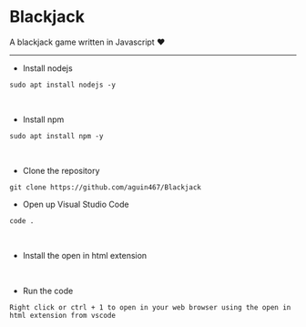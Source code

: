 # Blackjack

A blackjack game written in Javascript :heart:

------------------------------------------------------------------------------------------------------------------------------------------

- Install nodejs
```
sudo apt install nodejs -y
```
<p>&nbsp;
  
- Install npm
```
sudo apt install npm -y
```
<p>&nbsp;

- Clone the repository
```
git clone https://github.com/aguin467/Blackjack
```

- Open up Visual Studio Code
```
code .
```

<p>&nbsp;
 
- Install the open in html extension 

<p>&nbsp;
  
- Run the code
```
Right click or ctrl + 1 to open in your web browser using the open in html extension from vscode
```
